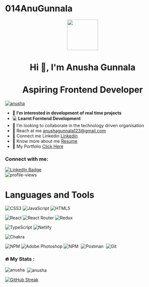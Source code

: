 # 014AnuGunnala

<div id="header" align="center">
  <img src="https://media2.giphy.com/media/aIJDrOomj81MQZz2uO/200w.webp?cid=ecf05e47uj8539fyq6aodyrlckj8pg1uuafiri6ctq5yi9ss&ep=v1_gifs_related&rid=200w.webp&ct=s" width="100"/>
</div>

<h1 align="center">Hi 👋, I'm  Anusha Gunnala</h1>
<h1 align="center">Aspiring Frontend Developer</h1>

<p> <a href="https://github.com/ryo-ma/github-profile-trophy"><img src="https://github-profile-trophy.vercel.app/?username=anushagunnala" alt="anusha" /></a></p>

- 👀 <b>I’m interested in development of real time projects</b>
- 💻 <b>Learnt Forntend Development </b>
- 🤝 I’m looking to collaborate in the technology driven organisation
- 💌 Reach at me anushagunnala123@gmail.com
- 🔗 Connect me Linkedin <a target=_blank href="https://www.linkedin.com/in/anusha-gunnala-67468b19a/" >Linkedin</a>
- 🔗 Know more about me <a target=_blank href="https://drive.google.com/file/d/1zaKV0PMn3Zf79WhEMjPloyIMbvaWn_6R/view?usp=share_link" >Resume</a>
- 🔗 My Portfolio <a target ="_blank" href = "https://8309harshalwagh.netlify.app/">Click Here</a>

<h3 align="left">Connect with me:</h3>
<div id="badges">
  <a href="https://www.linkedin.com/in/anusha-gunnala-67468b19a/">
    <img src="https://img.shields.io/badge/LinkedIn-blue?style=for-the-badge&logo=linkedin&logoColor=white" alt="LinkedIn Badge"/>
  </a>
   <!-- <a href="https://drive.google.com/file/d/1zaKV0PMn3Zf79WhEMjPloyIMbvaWn_6R/view?usp=sharing">
    <img src="https://img.shields.io/badge/Resume-blue?style=for-the-badge&logo=Resume&logoColor=white" alt="Twitter Badge"/>
  </a> -->
<!--   <a href="https://www.instagram.com/harshal_k_wagh/">
    <img src="https://img.shields.io/badge/Instagram-ff69b4?style=for-the-badge&logo=instagram&logoColor=white" alt="insta Badge"/>
  </a> -->
 
</div>
 <!-- <img src="https://komarev.com/ghpvc/?username=anushagunnala&style=flat-square&color=blue" alt="profile-views"/> -->
 <img src="https://visitcount.itsvg.in/api?id=anushagunnala&icon=0&color=0" alt="profile-views"/>

<h1> Languages and Tools </h1>
<!-- <img src="https://skillicons.dev/icons?i=javascript,netlify,vscode,html,css,git,github,codepen,nodejs,express,mongodb,postman,replit"/> -->

<div>

<!-- # 💻 Tech Stack: -->

![CSS3](https://img.shields.io/badge/css3-%231572B6.svg?style=for-the-badge&logo=css3&logoColor=white)
![JavaScript](https://img.shields.io/badge/javascript-%23323330.svg?style=for-the-badge&logo=javascript&logoColor=%23F7DF1E)
![HTML5](https://img.shields.io/badge/html5-%23E34F26.svg?style=for-the-badge&logo=html5&logoColor=white)

![React](https://img.shields.io/badge/react-%2320232a.svg?style=for-the-badge&logo=react&logoColor=%2361DAFB)
![React Router](https://img.shields.io/badge/React_Router-CA4245?style=for-the-badge&logo=react-router&logoColor=white) ![Redux](https://img.shields.io/badge/redux-%23593d88.svg?style=for-the-badge&logo=redux&logoColor=white)

![TypeScript](https://img.shields.io/badge/typescript-%23007ACC.svg?style=for-the-badge&logo=typescript&logoColor=white)
![Netlify](https://img.shields.io/badge/netlify-%23000000.svg?style=for-the-badge&logo=netlify&logoColor=#00C7B7)

<!-- ![Vercel](https://img.shields.io/badge/vercel-%23000000.svg?style=for-the-badge&logo=vercel&logoColor=white) -->

![Chakra](https://img.shields.io/badge/chakra-%234ED1C5.svg?style=for-the-badge&logo=chakraui&logoColor=white)

<!-- ![Next JS](https://img.shields.io/badge/Next-black?style=for-the-badge&logo=next.js&logoColor=white) -->

<!-- ![React](https://img.shields.io/badge/react-%2320232a.svg?style=for-the-badge&logo=react&logoColor=%2361DAFB) -->

![NPM](https://img.shields.io/badge/NPM-%23000000.svg?style=for-the-badge&logo=npm&logoColor=white)
![Adobe Photoshop](https://img.shields.io/badge/adobephotoshop-%2331A8FF.svg?style=for-the-badge&logo=adobephotoshop&logoColor=white)
![NPM](https://img.shields.io/badge/NPM-%23CB3837.svg?style=for-the-badge&logo=npm&logoColor=white)&nbsp;
![Postman](https://img.shields.io/badge/Postman-FF6C37?style=for-the-badge&logo=postman&logoColor=white)&nbsp;
![Git](https://img.shields.io/badge/git-%23F05033.svg?style=for-the-badge&logo=git&logoColor=white)&nbsp;
&nbsp;

<!-- ![Blender](https://img.shields.io/badge/blender-%23F5792A.svg?style=for-the-badge&logo=blender&logoColor=white) -->
<!--   **Frontend:** -->
<!--
![JavaScript](https://img.shields.io/badge/javascript-%23323330.svg?style=for-the-badge&logo=javascript&logoColor=%23F7DF1E)&nbsp;
![HTML5](https://img.shields.io/badge/html5-%23E34F26.svg?style=for-the-badge&logo=html5&logoColor=white)&nbsp;
![CSS3](https://img.shields.io/badge/css3-%231572B6.svg?style=for-the-badge&logo=css3&logoColor=white)&nbsp;
![jQuery](https://img.shields.io/badge/jquery-%230769AD.svg?style=for-the-badge&logo=jquery&logoColor=white)&nbsp;
![Bootstrap](https://img.shields.io/badge/bootstrap-%23563D7C.svg?style=for-the-badge&logo=bootstrap&logoColor=white)&nbsp; -->

<!-- **Backend:** -->
<!--
![Express.js](https://img.shields.io/badge/express.js-%23404d59.svg?style=for-the-badge&logo=express&logoColor=%2361DAFB)&nbsp;
![MongoDB](https://img.shields.io/badge/MongoDB-%234ea94b.svg?style=for-the-badge&logo=mongodb&logoColor=white)&nbsp;
![Redis](https://img.shields.io/badge/redis-%23DD0031.svg?style=for-the-badge&logo=redis&logoColor=white)&nbsp;
![NodeJS](https://img.shields.io/badge/node.js-6DA55F?style=for-the-badge&logo=node.js&logoColor=white)&nbsp;
![Socket.io](https://img.shields.io/badge/Socket.io-black?style=for-the-badge&logo=socket.io&badgeColor=010101)&nbsp;
![Nodemon](https://img.shields.io/badge/NODEMON-%23323330.svg?style=for-the-badge&logo=nodemon&logoColor=%BBDEAD)&nbsp;
![Netlify](https://img.shields.io/badge/netlify-%23000000.svg?style=for-the-badge&logo=netlify&logoColor=#00C7B7)&nbsp;
![NPM](https://img.shields.io/badge/NPM-%23CB3837.svg?style=for-the-badge&logo=npm&logoColor=white)&nbsp;
![Postman](https://img.shields.io/badge/Postman-FF6C37?style=for-the-badge&logo=postman&logoColor=white)&nbsp;
![Git](https://img.shields.io/badge/git-%23F05033.svg?style=for-the-badge&logo=git&logoColor=white)&nbsp;
&nbsp; -->

</div>

### :fire: My Stats :

<p><img align="left" src="https://github-readme-stats.vercel.app/api/top-langs?username=anushagunnala&show_icons=true&locale=en&layout=compact&theme=dark&background=000000" alt="anusha" /></p>

<p>&nbsp;<img align="center" src="https://github-readme-stats.vercel.app/api?username=anushagunnala&show_icons=true&locale=en&theme=dark&background=000000" alt="anusha" /></p>

[![GitHub Streak](https://github-readme-streak-stats.herokuapp.com/?user=anushagunnala&theme=dark&background=000000)](https://git.io/streak-stats)
<br>
